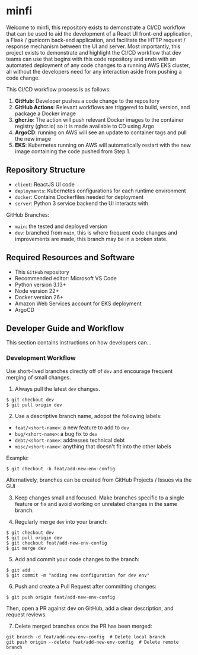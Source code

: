 # minfi
Welcome to minfi, this repository exists to demonstrate a CI/CD workflow that
can be used to aid the development of a React UI front-end application, a Flask
/ gunicorn back-end application, and facilitate the HTTP request / response
mechanism between the UI and server. Most importantly, this project exists
to demonstrate and highlight the CI/CD workflow that dev teams can use that
begins with this code repository and ends with an automated deployment of any
code changes to a running AWS EKS cluster, all without the developers need for
any interaction aside from pushing a code change.

This CI/CD workflow process is as follows:
1. **GitHub**: Developer pushes a code change to the repository
2. **GitHub Actions**: Relevant workflows are triggered to build, version, and 
package a Docker image
3. **ghcr.io**: The action will push relevant Docker images to the container 
registry (ghcr.io) so it is made available to CD using Argo
4. **ArgoCD**: running on AWS will see an update to container tags and pull the new
image
5. **EKS**: Kubernetes running on AWS will automatically restart with the new image
containing the code pushed from Step 1.

## Repository Structure
- `client`: ReactJS UI code
- `deployments`: Kubernetes configurations for each runtime environment
- `docker`: Contains Dockerfiles needed for deployment
- `server`: Python 3 service backend the UI interacts with

GitHub Branches:
- `main`: the tested and deployed version
- `dev`: branched from `main`, this is where frequent code changes and
improvements are made, this branch may be in a broken state.

## Required Resources and Software
- This `GitHub` repository
- Recommended editor: Microsoft VS Code
- Python version 3.13+
- Node version 22+
- Docker version 26+
- Amazon Web Services account for EKS deployment
- ArgoCD

## Developer Guide and Workflow
This section contains instructions on how developers can...

### Development Workflow
Use short-lived branches directly off of `dev` and encourage frequent merging
of small changes.

1. Always pull the latest `dev` changes.
```
$ git checkout dev
$ git pull origin dev
```

2. Use a descriptive branch name, adopot the following labels:
  - `feat/<short-name>`: a new feature to add to `dev`
  - `bug/<short-name>`: a bug fix to `dev`
  - `debt/<short-name>`: addresses technical debt
  - `misc/<short-name>`: anything that doesn't fit into the other labels

Example:
```
$ git checkout -b feat/add-new-env-config
```

Alternatively, branches can be created from GitHub Projects / Issues via the GUI

3. Keep changes small and focused. Make branches specific to a single feature or
fix and avoid working on unrelated changes in the same branch.

4. Regularly merge `dev` into your branch:
```
$ git checkout dev
$ git pull origin dev
$ git checkout feat/add-new-env-config
$ git merge dev
```

5. Add and commit your code changes to the branch:
```
$ git add .
$ git commit -m "adding new configuration for dev env"
```

6. Push and create a Pull Request after committing changes:
```
$ git push origin feat/add-new-env-config
```
Then, open a PR against dev on GitHub, add a clear description, and request
reviews.

7. Delete merged branches once the PR has been merged:
```
git branch -d feat/add-new-env-config  # Delete local branch
git push origin --delete feat/add-new-env-config  # Delete remote branch
```